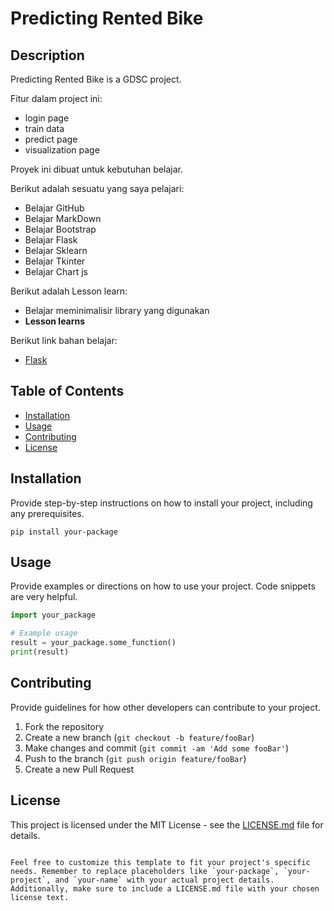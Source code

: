 <!-- # Project Name -->
# Predicting Rented Bike

<!-- [![License](https://img.shields.io/badge/license-MIT-blue.svg)](https://opensource.org/licenses/MIT)
[![Python Version](https://img.shields.io/badge/python-3.7%2B-blue.svg)](https://www.python.org/downloads/) -->

## Description

<!-- Briefly describe what your project does and its purpose. -->
Predicting Rented Bike is a GDSC project. 

Fitur dalam project ini:
- login page
- train data
- predict page
- visualization page

Proyek ini dibuat untuk kebutuhan belajar.

Berikut adalah sesuatu yang saya pelajari:
<!-- - **Sesuatu yang saya pelahari** -->
- Belajar GitHub
- Belajar MarkDown
- Belajar Bootstrap
- Belajar Flask
- Belajar Sklearn
- Belajar Tkinter
- Belajar Chart js

Berikut adalah Lesson learn:
<!-- - **Lesson learns** -->
- Belajar meminimalisir library yang digunakan
- **Lesson learns**

Berikut link bahan belajar:
- [Flask](https://www.youtube.com/watch?v=mqhxxeeTbu0&list=PLzMcBGfZo4-n4vJJybUVV3Un_NFS5EOgX)

## Table of Contents

- [Installation](#installation)
- [Usage](#usage)
- [Contributing](#contributing)
- [License](#license)

## Installation

Provide step-by-step instructions on how to install your project, including any prerequisites.

```
pip install your-package
```

## Usage

Provide examples or directions on how to use your project. Code snippets are very helpful.

```python
import your_package

# Example usage
result = your_package.some_function()
print(result)
```

## Contributing

Provide guidelines for how other developers can contribute to your project.

1. Fork the repository
2. Create a new branch (`git checkout -b feature/fooBar`)
3. Make changes and commit (`git commit -am 'Add some fooBar'`)
4. Push to the branch (`git push origin feature/fooBar`)
5. Create a new Pull Request

## License

This project is licensed under the MIT License - see the [LICENSE.md](LICENSE.md) file for details.
```

Feel free to customize this template to fit your project's specific needs. Remember to replace placeholders like `your-package`, `your-project`, and `your-name` with your actual project details. Additionally, make sure to include a LICENSE.md file with your chosen license text.